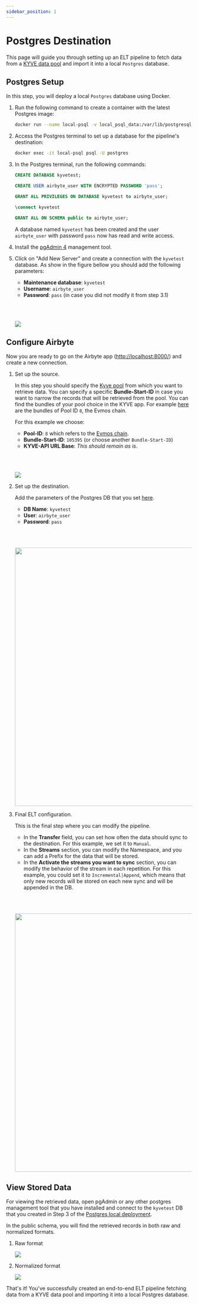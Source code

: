 ```yaml
---
sidebar_position: 1
---
```


# Postgres Destination

This page will guide you through setting up an ELT pipeline to fetch data from
a [KYVE data pool](https://docs.kyve.network/basics/pools.html) and import it into a local `Postgres` database.

## Postgres Setup

In this step, you will deploy a local `Postgres` database using Docker.

1. Run the following command to create a container with the latest Postgres image:

   ```bash
   docker run --name local-psql -v local_psql_data:/var/lib/postgresql/data -p 5432:5432 -e POSTGRES_PASSWORD=pass -d postgres
   ```

2. Access the Postgres terminal to set up a database for the pipeline's destination:

   ```bash
   docker exec -it local-psql psql -U postgres
   ```

3. In the Postgres terminal, run the following commands:

   ```sql
   CREATE DATABASE kyvetest;
   ```

   ```sql
   CREATE USER airbyte_user WITH ENCRYPTED PASSWORD 'pass';
   ```

   ```sql
   GRANT ALL PRIVILEGES ON DATABASE kyvetest to airbyte_user;
   ```

   ```sql
   \connect kyvetest
   ```

   ```sql
   GRANT ALL ON SCHEMA public to airbyte_user;
   ```

   A database named `kyvetest` has been created and the user `airbyte_user` with password `pass` now
   has read and write access.

4. Install the [pgAdmin 4](https://www.pgadmin.org/download/) management tool.

5. Click on "Add New Server" and create a connection with the `kyvetest` database.
   As show in the figure bellow you should add the following parameters:

    - **Maintenance database**: `kyvetest`
    - **Username**: `airbyte_user`
    - **Password**: `pass` (in case you did not modify it from step 3.1)

   <br></br>

   <img src="/img/elt/pgAdmin4_connection.jpg"/>

## Configure Airbyte

Now you are ready to go on the Airbyte app ([http://localhost:8000/](http://localhost:8000/)) and create a new
connection.

1. Set up the source.

   In this step you should specify the [Kyve pool](https://app.korellia.kyve.network/#/pools) from which you want to
   retrieve data. You can specify a specific **Bundle-Start-ID** in case you want to narrow the records that will be 
   retrieved from the pool. You can find the bundles of your pool choice in the KYVE app. For example 
   [here](https://app.korellia.kyve.network/#/pools/8/bundles) are the bundles of Pool ID `8`, the Evmos chain.

   For this example we choose:

    - **Pool-ID**: `8` which refers to the [Evmos chain](https://app.kyve.network/#/pools/8/bundles).
    - **Bundle-Start-ID**: `105395` (or choose another `Bundle-Start-ID`)
    - **KYVE-API URL Base**: *This should remain as is*.

   <br></br>

   <img src="/img/elt/airbyte_kyve_source.jpg"/>

2. Set up the destination.

   Add the parameters of the Postgres DB that you set [here](#postgres-local-deployment).

    - **DB Name**: `kyvetest`
    - **User**: `airbyte_user`
    - **Password**: `pass`
   
   <br></br>

   <img height="700" src="/img/elt/airbyte_kyve_dest.jpg"/>

3. Final ELT configuration.

   This is the final step where you can modify the pipeline.

    - In the **Transfer** field, you can set how often the data should sync to the destination. For this example, we set
      it to `Manual`.
    - In the **Streams** section, you can modify the Namespace, and you can add a Prefix for the data that will be
      stored.
    - In the **Activate the streams you want to sync** section, you can modify the behavior of the stream in each
      repetition. For this example, you could set it to `Incremental|Append`, which means that only new records will be
      stored on each new sync and will be appended in the DB.
   
   <br></br>

   <img height="700" src="/img/elt/airbyte_kyve_elt_conf.jpg"/>

## View Stored Data

For viewing the retrieved data, open pgAdmin or any other postgres management tool
that you have installed and connect to the `kyvetest` DB that you created in Step 3 of the 
[Postgres local deployment](#postgres-local-deployment).

In the public schema, you will find the retrieved records in both raw and normalized formats.

1. Raw format

   <img src="/img/elt/pgAdmin4_raw.jpg"/>

2. Normalized format

   <img src="/img/elt/pgAdmin4_norm.jpg"/>

That's it! You've successfully created an end-to-end ELT pipeline fetching data from a KYVE data pool and importing it
into a local Postgres database.
